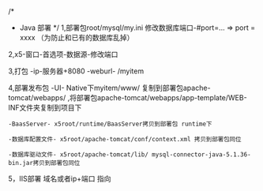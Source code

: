 /*
 * Java 部署
 */
1,部署包root/mysql/my.ini 修改数据库端口-#port=... => port = xxxx
（为防止和已有的数据库乱掉）

2,x5-窗口-首选项-数据源-修改端口

3,打包
	-ip-服务器+8080
	-weburl- /myitem

4,部署发布包
	-UI- Native下myitem/www/ 复制到部署包apache-tomcat/webapps/ ,将部署包apache-tomcat/webapps/app-template/WEB-INF文件夹复制到项目下

	-BaasServer- x5root/runtime/BaasServer拷贝到部署包 runtime下

	-数据库配置文件- x5root/apache-tomcat/conf/context.xml 拷贝到部署包同位

	-数据库驱动文件- x5root/apache-tomcat/lib/ mysql-connector-java-5.1.36-bin.jar拷贝到部署包同位

5，IIS部署
	域名或者ip+端口 指向

